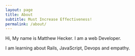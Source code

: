 ```yaml
---
layout: page
title: About
subtitle: Must Increase Effectiveness!
permalink: /about/
---
```


Hi, My name is Matthew Hecker. I am a web Developer.

I am learning about Rails, JavaScript, Devops and empathy.
